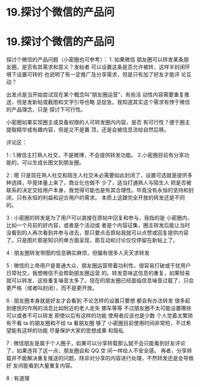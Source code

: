 # 19.探讨个微信的产品问

# 19.探讨个微信的产品问

探讨个微信的产品问题（小密圈也可参考）： 1\. 如果微信 朋友圈可以转发某条朋友圈，是否有其需求和意义？发帖者 可以设置这条是否允许被转，这样半封闭环境下设置可转的 也说明了有一定推广及分享需求，但是只有加了好友才能评 论互动？

出发点是当开始尝试现在某个概念叫“朋友圈运营”，有些活 动性内容需要重复推送，但是发新帖或截图和文字引导也略 显捉急。我知道其实这个需求有悖于微信的产品理念，只是 探讨下可行性。

小密圈如果实现圈主或具备权限的人可转发圈内内容，是否 有可行性？便于圈主提取精华或有趣内容，但是又不是置 顶，还是会被信息流给自然后移。

评论区：

1 : 1.微信主打熟人社交，不是微博，不会提供转发功能。 2.小密圈目前有分享功能的，可以生成长图文到朋友圈。

2 : 嗯 只是现在熟人社交和陌生人社交未必需要如此封闭了，设置可选就是提供多种选择，毕竟体量上来了，商业化也做不 少了，适当打通熟人与陌生人 把是否被联系的决定交给用户本身，我觉得可能也是有其合理性。毕竟没有永恒的坚持和封 闭，只有永恒的利益和迎合用户的需求。 本质上这跟完全开放的转发还是不同的。

3 : 小密圈的转发是为了用户可以直接在原帖中回复和参与，我指的是 小密圈内，比如一个月前的好内容，或者是个活动或 者是个内容征集，圈主转发后能让当时没看到的人再次看到并参与进去，那只要点击原帖我就可以点赞或回复提供内容 了。只是图片那是知识的单方面呈现，那互动和讨论仅仅停留在新帖上了。

4 : 朋友圈转发带图的信息确实麻烦，但偏有很多人天天求转发

5 : 微信的上帝用户是普通大众，朋友圈运营带着功利性，很容易打破或干扰用户日常社交，我想微信不会帮助朋友圈运营 的。转发意味这信息的重复，如果轻易就可以转发，这些重复噪音太多了。现在的朋友圈已经面临信息噪音过载了，只会 更严格（或者叫封闭），而不是更开放。

6 : 朋友圈本身就是好友才会看到 不论怎样的设置只要想 都会有办法转发 很多起到便民的作用的消息比如附近的老人走失 挪车等等 不过朋友圈不太可能设置哪些可以或者不可以转发 即使以后有这样的功能 使用者应该也是少数 个人觉着太繁琐 有不看 ta 的朋友圈和不给 ta 看朋友圈 够了 小密圈目前使用时间非常短，不过希望能有这样的功能 尽量保护大家的思想成果 和隐私

7 : 微信朋友是属于个人圈子，如果可以分享转载那么就不会只能看到好友评论了，如果违背了这一点，朋友圈会和 QQ 空 间一样给人不安全感。 再者，分享转载并不能解决重复推送的问题，除非对分享的内容进行处理，不然转发还是会导致好 友间能看到大量重复内容。

8 : 有道理